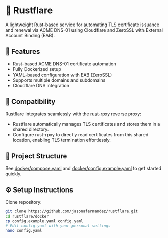 # 🌟 Rustflare

A lightweight Rust-based service for automating TLS certificate issuance and renewal via ACME DNS-01 using Cloudflare and ZeroSSL with External Account Binding (EAB).

## 🚀 Features
- Rust-based ACME DNS-01 certificate automation
- Fully Dockerized setup
- YAML-based configuration with EAB (ZeroSSL)
- Supports multiple domains and subdomains
- Cloudflare DNS integration

## 📌 Compatibility

Rustflare integrates seamlessly with the [rust-rpxy](https://github.com/junkurihara/rust-rpxy) reverse proxy:

- Rustflare automatically manages TLS certificates and stores them in a shared directory.
- Configure rust-rpxy to directly read certificates from this shared location, enabling TLS termination effortlessly.

## 📁 Project Structure

See [docker/compose.yaml](docker/compose.yaml) and [docker/config.example.yaml](docker/config.example.yaml) to get started quickly.

## ⚙️ Setup Instructions

Clone repository:

```bash
git clone https://github.com/jasonafernandez/rustflare.git
cd rustflare/docker
cp config.example.yaml config.yaml
# Edit config.yaml with your personal settings
nano config.yaml
